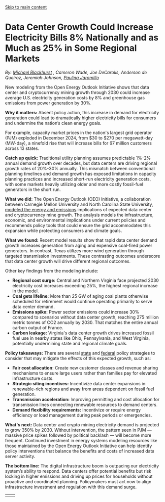 [Skip to main content](https://www.cmu.edu/work-that-matters/energy-innovation/data-center-growth-could-increase-electricity-bills#main-content)

# Data Center Growth Could Increase Electricity Bills 8% Nationally and as Much as 25% in Some Regional Markets

_By:_ [_Michael Blackhurst_](https://energy.cmu.edu/directory/bios/blackhurst-michael.html) _, Cameron Wade, Joe DeCarolis, Anderson de Queiroz, Jeremiah Johnson,_ [_Paulina Jaramillo_](https://energy.cmu.edu/directory/bios/jaramillo-paulina.html)

New modeling from the Open Energy Outlook Initiative shows that data center and cryptocurrency mining growth through 2030 could increase average U.S. electricity generation costs by 8% and greenhouse gas emissions from power generation by 30%.

**Why it matters:** Absent policy action, this increase in demand for electricity generation could lead to dramatically higher electricity bills for consumers and undermine the nation’s clean energy goals.

For example, capacity market prices in the nation's largest grid operator (PJM) exploded in December 2024, from $30 to $270 per megawatt-day (MW-day), a ninefold rise that will increase bills for 67 million customers across 13 states.

**Catch up quick:** Traditional utility planning assumes predictable 1%-2% annual demand growth over decades, but data centers are driving regional growth rates of 20%-30% annually. This mismatch between conventional planning timelines and demand growth has exposed limitations in capacity planning practices and increased short-run electricity generation costs, with some markets heavily utilizing older and more costly fossil-fuel generators in the short run.

**What we did:** The Open Energy Outlook (OEO) Initiative, a collaboration between Carnegie Mellon University and North Carolina State University, [modeled the energy and emissions](https://energy.cmu.edu/_files/documents/oeo-2024-report.pdf) implications of expected data center and cryptocurrency mine growth. The analysis models the infrastructure, economic, and environmental implications under current policies and recommends policy tools that could ensure the grid accommodates this expansion while protecting consumers and climate goals.

**What we found:** Recent model results show that rapid data center demand growth increases generation from aging and expensive coal-fired power generators. In contrast, Texas utilizes more wind generation through targeted transmission investments. These contrasting outcomes underscore that data center growth will drive different regional outcomes.

Other key findings from the modeling include:

- **Regional cost surge:** Central and Northern Virginia face projected 2030 electricity cost increases exceeding 25%, the highest regional increase in the model.
- **Coal gets lifeline:** More than 25 GW of aging coal plants otherwise scheduled for retirement would continue operating primarily to serve data center demand.
- **Emissions spike:** Power sector emissions could increase 30% compared to scenarios without data center growth, reaching 275 million metric tonnes of CO2 annually by 2030. That matches the entire annual carbon output of France.
- **Carbon leakage:** Virginia's data center growth drives increased fossil fuel use in nearby states like Ohio, Pennsylvania, and West Virginia, potentially undermining state and regional climate goals.

**Policy takeaways:** There are several [state](https://legiscan.com/TX/bill/SB6/2025?utm) and [federal](https://www.congress.gov/bill/119th-congress/senate-bill/1475) policy strategies to consider that may mitigate the effects of this expected growth, such as:

- **Fair cost allocation:** Create new customer classes and revenue sharing mechanisms to ensure large users rather than families pay for elevated infrastructure costs.
- **Strategic siting incentives:** Incentivize data center expansions in renewable-rich regions and away from areas dependent on fossil fuel generation.
- **Transmission acceleration:** Improving permitting and cost allocation for transmission lines connecting renewable resources to demand centers.
- **Demand flexibility requirements:** Incentivize or require energy efficiency or load management during peak periods or emergencies.

**What's next:** Data center and crypto mining electricity demand is projected to grow 350% by 2030. Without intervention, the pattern seen in PJM — massive price spikes followed by political backlash — will become more frequent. Continued investment in energy systems modeling resources like those maintained by the Open Energy Outlook Initiative can help identify policy interventions that balance the benefits and costs of increased data server activity.

**The bottom line:** The digital infrastructure boom is outpacing our electricity system’s ability to respond. Data centers offer potential benefits but risk locking in higher emissions and driving up prices for households without proactive and coordinated planning. Policymakers must act now to align infrastructure investment and regulation with this demand surge.

|     |     |
| --- | --- |
|  |  |
